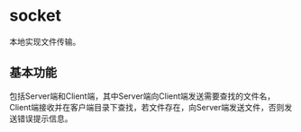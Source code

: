 # socket
本地实现文件传输。
## 基本功能
包括Server端和Client端，其中Server端向Client端发送需要查找的文件名，Client端接收并在客户端目录下查找，若文件存在，向Server端发送文件，否则发送错误提示信息。
